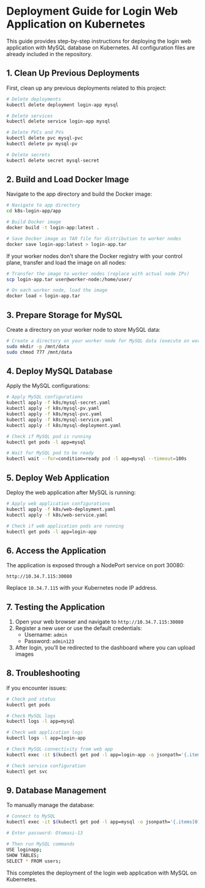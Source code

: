# Deployment Guide for Login Web Application on Kubernetes

This guide provides step-by-step instructions for deploying the login web application with MySQL database on Kubernetes. All configuration files are already included in the repository.

## 1. Clean Up Previous Deployments

First, clean up any previous deployments related to this project:

```bash
# Delete deployments
kubectl delete deployment login-app mysql

# Delete services
kubectl delete service login-app mysql

# Delete PVCs and PVs
kubectl delete pvc mysql-pvc
kubectl delete pv mysql-pv

# Delete secrets
kubectl delete secret mysql-secret
```
## 2. Build and Load Docker Image

Navigate to the app directory and build the Docker image:

```bash
# Navigate to app directory
cd k8s-login-app/app

# Build Docker image
docker build -t login-app:latest .

# Save Docker image as TAR file for distribution to worker nodes
docker save login-app:latest > login-app.tar
```

If your worker nodes don't share the Docker registry with your control plane, transfer and load the image on all nodes:

```bash
# Transfer the image to worker nodes (replace with actual node IPs)
scp login-app.tar user@worker-node:/home/user/

# On each worker node, load the image
docker load < login-app.tar
```

## 3. Prepare Storage for MySQL

Create a directory on your worker node to store MySQL data:

```bash
# Create a directory on your worker node for MySQL data (execute on worker node)
sudo mkdir -p /mnt/data
sudo chmod 777 /mnt/data
```

## 4. Deploy MySQL Database

Apply the MySQL configurations:

```bash
# Apply MySQL configurations
kubectl apply -f k8s/mysql-secret.yaml
kubectl apply -f k8s/mysql-pv.yaml
kubectl apply -f k8s/mysql-pvc.yaml
kubectl apply -f k8s/mysql-service.yaml
kubectl apply -f k8s/mysql-deployment.yaml

# Check if MySQL pod is running
kubectl get pods -l app=mysql

# Wait for MySQL pod to be ready
kubectl wait --for=condition=ready pod -l app=mysql --timeout=180s
```

## 5. Deploy Web Application

Deploy the web application after MySQL is running:

```bash
# Apply web application configurations
kubectl apply -f k8s/web-deployment.yaml
kubectl apply -f k8s/web-service.yaml

# Check if web application pods are running
kubectl get pods -l app=login-app
```

## 6. Access the Application

The application is exposed through a NodePort service on port 30080:

```
http://10.34.7.115:30080
```

Replace `10.34.7.115` with your Kubernetes node IP address.

## 7. Testing the Application

1. Open your web browser and navigate to `http://10.34.7.115:30080`
2. Register a new user or use the default credentials:
   - Username: `admin`
   - Password: `admin123`
3. After login, you'll be redirected to the dashboard where you can upload images

## 8. Troubleshooting

If you encounter issues:

```bash
# Check pod status
kubectl get pods

# Check MySQL logs
kubectl logs -l app=mysql

# Check web application logs
kubectl logs -l app=login-app

# Check MySQL connectivity from web app
kubectl exec -it $(kubectl get pod -l app=login-app -o jsonpath='{.items[0].metadata.name}') -- sh -c 'nc -zv mysql 3306'

# Check service configuration
kubectl get svc
```

## 9. Database Management

To manually manage the database:

```bash
# Connect to MySQL
kubectl exec -it $(kubectl get pod -l app=mysql -o jsonpath='{.items[0].metadata.name}') -- mysql -u root -p

# Enter password: Otomasi-13

# Then run MySQL commands
USE loginapp;
SHOW TABLES;
SELECT * FROM users;
```

This completes the deployment of the login web application with MySQL on Kubernetes.
```